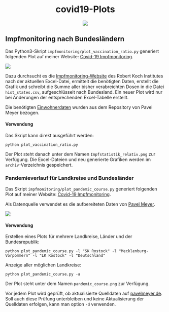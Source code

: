 <h1 align="center">covid19-Plots</h1>


<p align="center">
<a href="https://github.com/meetunix/covid19-impfmonitoring-plot/blob/main/LICENSE" title="License">
<img src="https://img.shields.io/badge/License-Apache%202.0-green.svg?style=flat"></a>
</p>


## Impfmonitoring nach Bundesländern

Das Python3-Skript `impfmonitoring/plot_vaccination_ratio.py` generiert folgenden Plot
auf meiner Website: [Covid-19 Impfmonitoring](https://nachtsieb.de/covid-19.html).

<img src="https://nachtsieb.de/img/current_vaccination.png">


Dazu durchsucht es die
[Impfmonitoring-Website](https://www.rki.de/DE/Content/InfAZ/N/Neuartiges_Coronavirus/Daten/Impfquoten-Tab.html)
des Robert Koch Institutes nach der
aktuellen Excel-Datei, ermittelt die benötigten Daten, erstellt die Grafik und schreibt
die Summe aller bisher verabreichten Dosen in die Datei `hist_states.csv`, aufgeschlüsselt
nach Bundesland. Ein neuer Plot wird nur bei Änderungen der entsprechenden
Excel-Tabelle erstellt.

Die benötigten
[Einwohnerdaten](https://github.com/pavel-mayer/Corona/blob/master/CensusByRKIAgeGroups.csv)
wurden aus dem Repository von Pavel Meyer bezogen.


#### Verwendung

Das Skript kann direkt ausgeführt werden:

```
python plot_vaccination_ratio.py
```

Der Plot steht danach unter dem Namen `Impfstatistik_relativ.png` zur Verfügung.
Die Excel-Dateien und neu generierte Grafiken werden im `archiv`-Verzeichnis gespeichert.


### Pandemieverlauf für Landkreise und Bundesländer

Das Skript `impfmonitoring/plot_pandemic_course.py` generiert folgenden Plot
auf meiner Website: [Covid-19 Impfmonitoring](https://nachtsieb.de/covid-19.html).

Als Datenquelle verwendet es die aufbereiteten Daten von
[Pavel Meyer](https://pavelmayer.de/covid/risks/).

<img src="https://nachtsieb.de/img/pandemic_course.png">


#### Verwendung

Erstellen eines Plots für mehrere Landkreise, Länder und der Bundesrepublik:


```
python plot_pandemic_course.py -l "SK Rostock" -l "Mecklenburg-Vorpommern" -l "LK Rostock" -l "Deutschland"
```



Anzeige aller möglichen Landkreise:


```
python plot_pandemic_course.py -a
```

Der Plot steht unter dem Namen `pandemic_course.png` zur Verfügung.

Vor jedem Plot wird geprüft, ob aktualisierte Quelldaten auf
[pavelmeyer.de](https://pavelmayer.de/covid/risks/).
Soll auch diese Prüfung unterbleiben und keine Aktualisierung der Quelldaten erfolgen,
kann man option `-d` verwenden.
